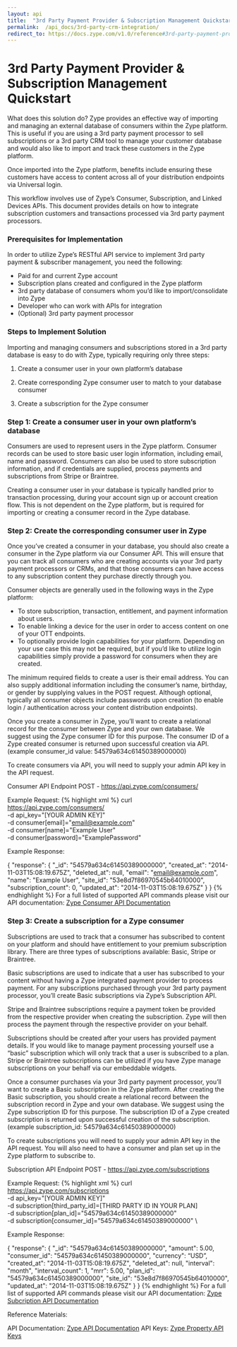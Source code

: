 ```yaml
---
layout: api
title:  "3rd Party Payment Provider & Subscription Management Quickstart | Common API Examples"
permalink:  /api_docs/3rd-party-crm-integration/
redirect_to: https://docs.zype.com/v1.0/reference#3rd-party-payment-provider-subscription-management-quickstart
---
```


# 3rd Party Payment Provider & Subscription Management Quickstart

What does this solution do?
Zype provides an effective way of importing and managing an external database of consumers within the Zype platform. This is useful if you are using a 3rd party payment processor to sell subscriptions or a 3rd party CRM tool to manage your customer database and would also like to import and track these customers in the Zype platform.

Once imported into the Zype platform, benefits include ensuring these customers have access to content across all of your distribution endpoints via Universal login.

This workflow involves use of Zype’s Consumer, Subscription, and Linked Devices APIs. This document provides details on how to integrate subscription customers and transactions processed via 3rd party payment processors.


### Prerequisites for Implementation

In order to utilize Zype’s RESTful API service to implement 3rd party payment & subscriber management, you need the following:

* Paid for and current Zype account
* Subscription plans created and configured in the Zype platform
* 3rd party database of consumers whom you’d like to import/consolidate into Zype
* Developer who can work with APIs for integration
* (Optional) 3rd party payment processor

### Steps to Implement Solution

Importing and managing consumers and subscriptions stored in a 3rd party database is easy to do with Zype, typically requiring only three steps:

1. Create a consumer user in your own platform’s database

2. Create corresponding Zype consumer user to match to your database consumer

3. Create a subscription for the Zype consumer

### Step 1: Create a consumer user in your own platform’s database

Consumers are used to represent users in the Zype platform. Consumer records can be used to store basic user login information, including email, name and password. Consumers can also be used to store subscription information, and if credentials are supplied, process payments and subscriptions from Stripe or Braintree.

Creating a consumer user in your database is typically handled prior to transaction processing, during your account sign up or account creation flow. This is not dependent on the Zype platform, but is required for importing or creating a consumer record in the Zype database.

### Step 2: Create the corresponding consumer user in Zype

Once you’ve created a consumer in your database, you should also create a consumer in the Zype platform via our Consumer API. This will ensure that you can track all consumers who are creating accounts via your 3rd party payment processors or CRMs, and that those consumers can have access to any subscription content they purchase directly through you.

Consumer objects are generally used in the following ways in the Zype platform:

* To store subscription, transaction, entitlement, and payment information about users.
* To enable linking a device for the user in order to access content on one of your OTT endpoints.
* To optionally provide login capabilities for your platform. Depending on your use case this may not be required, but if you’d like to utilize login capabilities simply provide a password for consumers when they are created.

The minimum required fields to create a user is their email address. You can also supply additional information including the consumer’s name, birthday, or gender by supplying values in the POST request. Although optional, typically all consumer objects include passwords upon creation (to enable login / authentication across your content distribution endpoints).

Once you create a consumer in Zype, you’ll want to create a relational record for the consumer between Zype and your own database. We suggest using the Zype consumer ID for this purpose. The consumer ID of a Zype created consumer is returned upon successful creation via API. (example consumer_id value: 54579a634c61450389000000)

To create consumers via API, you will need to supply your admin API key in the API request.

Consumer API Endpoint
POST - https://api.zype.com/consumers/

Example Request:
{% highlight xml %}
curl https://api.zype.com/consumers/  \
   -d api_key="[YOUR ADMIN KEY]" \
   -d consumer[email]="email@example.com" \
   -d consumer[name]="Example User" \
   -d consumer[password]="ExamplePassword"

Example Response:

{
  "response": {
    "_id": "54579a634c61450389000000",
    "created_at": "2014-11-03T15:08:19.675Z",
    "deleted_at": null,
    "email": "email@example.com",
    "name": "Example User",
    "site_id": "53e8d7f86970545b64010000",
    "subscription_count": 0,
    "updated_at": "2014-11-03T15:08:19.675Z"
  }
}
{% endhighlight %}
For a full listed of supported API commands please visit our API documentation: [Zype Consumer API Documentation](http://dev.zype.com/api_docs/consumers/)


### Step 3: Create a subscription for a Zype consumer

Subscriptions are used to track that a consumer has subscribed to content on your platform and should have entitlement to your premium subscription library. There are three types of subscriptions available: Basic, Stripe or Braintree.

Basic subscriptions are used to indicate that a user has subscribed to your content without having a Zype integrated payment provider to process payment. For any subscriptions purchased through your 3rd party payment processor, you’ll create Basic subscriptions via Zype’s Subscription API.

Stripe and Braintree subscriptions require a payment token be provided from the respective provider when creating the subscription. Zype will then process the payment through the respective provider on your behalf.

Subscriptions should be created after your users has provided payment details. If you would like to manage payment processing yourself use a “basic” subscription which will only track that a user is subscribed to a plan. Stripe or Braintree subscriptions can be utilized if you have Zype manage subscriptions on your behalf via our embeddable widgets.

Once a consumer purchases via your 3rd party payment processor, you’ll want to create a Basic subscription in the Zype platform. After creating the Basic subscription, you should create a relational record between the subscription record in Zype and your own database. We suggest using the Zype subscription ID for this purpose. The subscription ID of a Zype created subscription is returned upon successful creation of the subscription. (example subscription_id: 54579a634c61450389000000)

To create subscriptions you will need to supply your admin API key in the API request. You will also need to have a consumer and plan set up in the Zype platform to subscribe to.

Subscription API Endpoint
POST - https://api.zype.com/subscriptions

Example Request:
{% highlight xml %}
curl https://api.zype.com/subscriptions \
   -d api_key="[YOUR ADMIN KEY]" \
   -d subscription[third_party_id]=[THIRD PARTY ID IN YOUR PLAN]\
   -d subscription[plan_id]="54579a634c61450389000000" \
   -d subscription[consumer_id]="54579a634c61450389000000" \

Example Response:

{
  "response": {
    "_id": "54579a634c61450389000000",
    "amount": 5.00,
    "consumer_id": "54579a634c61450389000000",
    "currency": “USD”,
    "created_at": "2014-11-03T15:08:19.675Z",
    "deleted_at": null,
    "interval": "month",
    "interval_count": 1,
    "mrr": 5.00,
    "plan_id": "54579a634c61450389000000",
    "site_id": "53e8d7f86970545b64010000",
    "updated_at": "2014-11-03T15:08:19.675Z"
  }
}
{% endhighlight %}
For a full list of supported API commands please visit our API documentation:
[Zype Subcription API Documentation](http://dev.zype.com/api_docs/subscriptions/)


Reference Materials:

API Documentation: [Zype API Documentation](http://dev.zype.com/api_docs/intro/)
API Keys: [Zype Property API Keys](https://admin.zype.com/api_keys)
